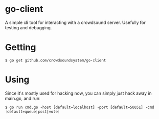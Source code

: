 # go-client

A simple cli tool for interacting with a crowdsound server. Usefully for testing and debugging.

# Getting

```
$ go get github.com/crowdsoundsystem/go-client
```


# Using

Since it's mostly used for hacking now, you can simply just hack away in main.go, and
run:

```
$ go run cmd.go -host [default=localhost] -port [default=50051] -cmd [default=queue|post|vote]
```


